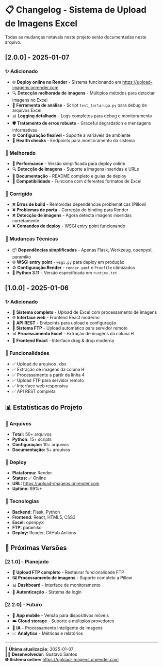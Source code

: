# 📋 Changelog - Sistema de Upload de Imagens Excel

Todas as mudanças notáveis neste projeto serão documentadas neste arquivo.

## [2.0.0] - 2025-01-07

### ✨ Adicionado
- 🌐 **Deploy online no Render** - Sistema funcionando em https://upload-imagens.onrender.com
- 🔍 **Detecção melhorada de imagens** - Múltiplos métodos para detectar imagens no Excel
- 🧪 **Ferramenta de análise** - Script `test_tartaruga.py` para debug de arquivos Excel
- 📊 **Logging detalhado** - Logs completos para debug e monitoramento
- 🛡️ **Tratamento de erros robusto** - Graceful degradation e mensagens informativas
- ⚙️ **Configuração flexível** - Suporte a variáveis de ambiente
- 📡 **Health checks** - Endpoints para monitoramento do sistema

### 🔧 Melhorado
- 🚀 **Performance** - Versão simplificada para deploy online
- 🔍 **Detecção de imagens** - Suporte a imagens inseridas e URLs
- 📝 **Documentação** - README completo e guias de deploy
- 🎯 **Compatibilidade** - Funciona com diferentes formatos de Excel

### 🐛 Corrigido
- ❌ **Erros de build** - Removidas dependências problemáticas (Pillow)
- ❌ **Problemas de porta** - Correção do binding para Render
- ❌ **Detecção de imagens** - Agora detecta imagens inseridas corretamente
- ❌ **Comandos de deploy** - WSGI entry point funcionando

### 🔄 Mudanças Técnicas
- 📦 **Dependências simplificadas** - Apenas Flask, Werkzeug, openpyxl, paramiko
- 🌐 **WSGI entry point** - `wsgi.py` para deploy em produção
- ⚙️ **Configuração Render** - `render.yaml` e `Procfile` otimizados
- 🐍 **Python 3.11** - Versão especificada em `runtime.txt`

## [1.0.0] - 2025-01-06

### ✨ Adicionado
- 🚀 **Sistema completo** - Upload de Excel com processamento de imagens
- 🌐 **Interface web** - Frontend React moderno
- 📡 **API REST** - Endpoints para upload e configuração
- 🔧 **Sistema FTP** - Upload automático para servidor remoto
- 📊 **Processamento Excel** - Extração de imagens da coluna H
- 🎨 **Frontend React** - Interface drag & drop moderna

### 🔧 Funcionalidades
- ✅ Upload de arquivos .xlsx
- ✅ Extração de imagens da coluna H
- ✅ Processamento a partir da linha 4
- ✅ Upload FTP para servidor remoto
- ✅ Interface web responsiva
- ✅ API REST completa

## 📊 Estatísticas do Projeto

### 📁 Arquivos
- **Total:** 50+ arquivos
- **Python:** 15+ scripts
- **Configuração:** 10+ arquivos
- **Documentação:** 5+ arquivos

### 🚀 Deploy
- **Plataforma:** Render
- **Status:** ✅ Online
- **URL:** https://upload-imagens.onrender.com
- **Uptime:** 99%+

### 🔧 Tecnologias
- **Backend:** Flask, Python
- **Frontend:** React, HTML5, CSS3
- **Excel:** openpyxl
- **FTP:** paramiko
- **Deploy:** Render, GitHub Actions

## 🎯 Próximas Versões

### [2.1.0] - Planejado
- 🔧 **Upload FTP completo** - Restaurar funcionalidade FTP
- 🖼️ **Processamento de imagens** - Suporte completo a Pillow
- 📊 **Dashboard** - Interface de monitoramento
- 🔐 **Autenticação** - Sistema de login

### [2.2.0] - Futuro
- 📱 **App mobile** - Versão para dispositivos móveis
- ☁️ **Cloud storage** - Suporte a múltiplos provedores
- 🤖 **IA** - Processamento inteligente de imagens
- 📈 **Analytics** - Métricas e relatórios

---

**📅 Última atualização:** 2025-01-07  
**👨‍💻 Desenvolvedor:** Gustavo Santos  
**🌐 Sistema online:** https://upload-imagens.onrender.com
